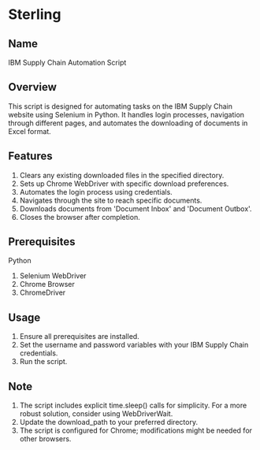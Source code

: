 # Sterling

## Name
IBM Supply Chain Automation Script

## Overview
This script is designed for automating tasks on the IBM Supply Chain website using Selenium in Python. It handles login processes, navigation through different pages, and automates the downloading of documents in Excel format.

## Features
1. Clears any existing downloaded files in the specified directory.
2. Sets up Chrome WebDriver with specific download preferences.
3. Automates the login process using credentials.
4. Navigates through the site to reach specific documents.
5. Downloads documents from 'Document Inbox' and 'Document Outbox'.
6. Closes the browser after completion.

## Prerequisites
Python
1. Selenium WebDriver
2. Chrome Browser
3. ChromeDriver

## Usage
1. Ensure all prerequisites are installed.
2. Set the username and password variables with your IBM Supply Chain credentials.
3. Run the script.

## Note
1. The script includes explicit time.sleep() calls for simplicity. For a more robust solution, consider using WebDriverWait.
2. Update the download_path to your preferred directory.
3. The script is configured for Chrome; modifications might be needed for other browsers.
